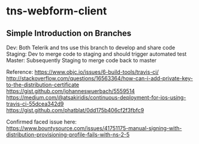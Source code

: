 # tns-webform-client

Simple Introduction on Branches
------
Dev: Both Telerik and tns use this branch to develop and share code
Staging: Dev to merge code to staging and should trigger automated test
Master: Subsequently Staging to merge code back to master


Reference:
https://www.objc.io/issues/6-build-tools/travis-ci/
http://stackoverflow.com/questions/16563364/how-can-i-add-private-key-to-the-distribution-certificate
https://gist.github.com/johanneswuerbach/5559514
https://medium.com/@atsakiridis/continuous-deployment-for-ios-using-travis-ci-55dcea342d9
https://gist.github.com/phatblat/0dd175b406cf2f3fbfc9

Confirmed faced issue here:
https://www.bountysource.com/issues/41751175-manual-signing-with-distribution-provisioning-profile-fails-with-ns-2-5